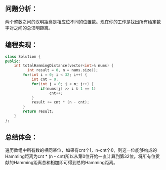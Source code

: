 ## 问题分析：
两个整数之间的汉明距离是相应位不同的位置数。现在你的工作是找出所有给定数字对之间的总汉明距离。
## 编程实现：
```c++
class Solution {
public:
    int totalHammingDistance(vector<int>& nums) {
          int result = 0, n = nums.size();
        for(int i = 0; i < 32; i++) {
            int cnt = 0;
            for(int j = 0; j < n; j++) {
                if(nums[j] >> i & 1 == 1)
                    cnt++;
            }
            result += cnt * (n - cnt);
        }
        return result;
    }
};
```
## 总结体会：
遍历数组中所有数的相同某位，如果有cnt个1，n-cnt个0，则这一位能够构成的Hamming距离为cnt * (n - cnt)所以从第0位开始一直计算到第32位，将所有位贡献的Hamming距离总和相加即可得到总的Hamming距离。